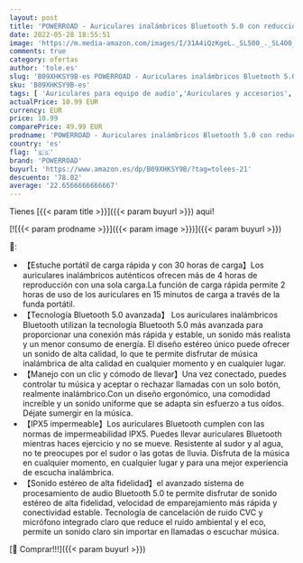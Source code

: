 ```yaml
---
layout: post
title: 'POWERROAD - Auriculares inalámbricos Bluetooth 5.0 con reducción de Ruido  Auriculares Deportivos con IPX5  Resistentes al Agua  Auriculares estéreo Integrados HD Mic  Auriculares para iPhone Android Negro '
date: 2022-05-28 18:55:51
image: 'https://m.media-amazon.com/images/I/31A4iQzKgeL._SL500_._SL400_.jpg'
comments: true
category: ofertas
author: 'tole.es'
slug: 'B09XHKSY9B-es POWERROAD - Auriculares inalámbricos Bluetooth 5.0 con...'
sku: 'B09XHKSY9B-es'
tags: [ 'Auriculares para equipo de audio','Auriculares y accesorios','Electrónica','android','powerroad','🇪🇸', ]
actualPrice: 10.99 EUR
currency: EUR
price: 10.99
comparePrice: 49.99 EUR
prodname: 'POWERROAD - Auriculares inalámbricos Bluetooth 5.0 con reducción de Ruido  Auriculares Deportivos con IPX5  Resistentes al Agua  Auriculares estéreo Integrados HD Mic  Auriculares para iPhone Android Negro '
country: 'es'
flag: '🇪🇸'
brand: 'POWERROAD'
buyurl: 'https://www.amazon.es/dp/B09XHKSY9B/?tag=tolees-21'
descuento: '78.02'
average: '22.6566666666667'
---
```


Tienes [{{< param title >}}]({{< param buyurl >}}) aqui!

[![{{< param prodname >}}]({{< param image >}})]({{< param buyurl >}})

🔎:

- 【Estuche portátil de carga rápida y con 30 horas de carga】Los auriculares inalámbricos auténticos ofrecen más de 4 horas de reproducción con una sola carga.La función de carga rápida permite 2 horas de uso de los auriculares en 15 minutos de carga a través de la funda portátil.
- 【Tecnología Bluetooth 5.0 avanzada】 Los auriculares inalámbricos Bluetooth utilizan la tecnología Bluetooth 5.0 más avanzada para proporcionar una conexión más rápida y estable, un sonido más realista y un menor consumo de energía. El diseño estéreo único puede ofrecer un sonido de alta calidad, lo que te permite disfrutar de música inalámbrica de alta calidad en cualquier momento y en cualquier lugar.
- 【Manejo con un clic y cómodo de llevar】Una vez conectado, puedes controlar tu música y aceptar o rechazar llamadas con un solo botón, realmente inalámbrico.Con un diseño ergonómico, una comodidad increíble y un sonido uniforme que se adapta sin esfuerzo a tus oídos. Déjate sumergir en la música.
- 【IPX5 impermeable】Los auriculares Bluetooth cumplen con las normas de impermeabilidad IPX5. Puedes llevar auriculares Bluetooth mientras haces ejercicio y no se mueve. Resistente al sudor y al agua, no te preocupes por el sudor o las gotas de lluvia. Disfruta de la música en cualquier momento, en cualquier lugar y para una mejor experiencia de escucha inalámbrica.
- 【Sonido estéreo de alta fidelidad】el avanzado sistema de procesamiento de audio Bluetooth 5.0 te permite disfrutar de sonido estéreo de alta fidelidad, velocidad de emparejamiento más rápida y conectividad estable. Tecnología de cancelación de ruido CVC y micrófono integrado claro que reduce el ruido ambiental y el eco, permite un sonido claro sin importar en llamadas o escuchar música.

[🛒 Comprar!!!]({{< param buyurl >}})

